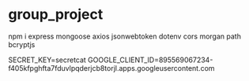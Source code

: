 # group_project

npm i express mongoose axios jsonwebtoken dotenv cors morgan path bcryptjs

SECRET_KEY=secretcat
GOOGLE_CLIENT_ID=895569067234-f405kfpghfta7fduvlpqderjcb8torjl.apps.googleusercontent.com